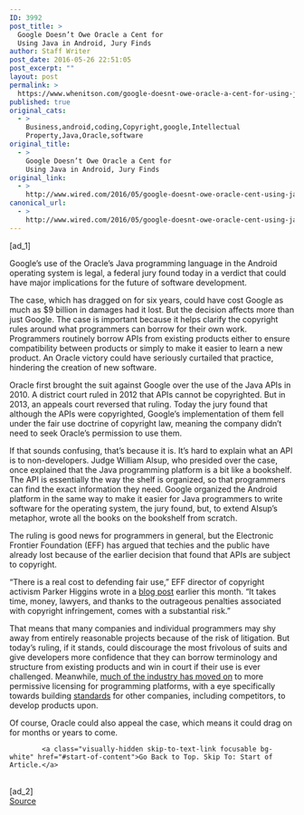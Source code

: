 ```yaml
---
ID: 3992
post_title: >
  Google Doesn’t Owe Oracle a Cent for
  Using Java in Android, Jury Finds
author: Staff Writer
post_date: 2016-05-26 22:51:05
post_excerpt: ""
layout: post
permalink: >
  https://www.whenitson.com/google-doesnt-owe-oracle-a-cent-for-using-java-in-android-jury-finds/
published: true
original_cats:
  - >
    Business,android,coding,Copyright,google,Intellectual
    Property,Java,Oracle,software
original_title:
  - >
    Google Doesn’t Owe Oracle a Cent for
    Using Java in Android, Jury Finds
original_link:
  - >
    http://www.wired.com/2016/05/google-doesnt-owe-oracle-cent-using-java-android-jury-finds/
canonical_url:
  - >
    http://www.wired.com/2016/05/google-doesnt-owe-oracle-cent-using-java-android-jury-finds/
---
```

 [ad_1]
<br><div id=""><p>Google’s use of the Oracle’s Java programming language in the Android operating system is legal, a federal jury found today in a verdict that could have major implications for the future of software development.</p>
<p>The case, which has dragged on for six years, could have cost Google as much as $9 billion in damages had it lost. But the decision affects more than just Google. The case is important because it helps clarify the copyright rules around what programmers can borrow for their own work. Programmers routinely borrow APIs from existing products either to ensure compatibility between products or simply to make it easier to learn a new product. An Oracle victory could have seriously curtailed that practice, hindering the creation of new software.</p>
<p>Oracle first brought the suit against Google over the use of the Java APIs in 2010. A district court ruled in 2012 that APIs cannot be copyrighted. But in 2013, an appeals court reversed that ruling. Today the jury found that although the APIs were copyrighted, Google’s implementation of them fell under the fair use doctrine of copyright law, meaning the company didn’t need to seek Oracle’s permission to use them.</p>
                
<p>If that sounds confusing, that’s because it is. It’s hard to explain what an API is to non-developers. Judge William Alsup, who presided over the case, once explained that the Java programming platform is a bit like a bookshelf. The API is essentially the way the shelf is organized, so that programmers can find the exact information they need. Google organized the Android platform in the same way to make it easier for Java programmers to write software for the operating system, the jury found, but, to extend Alsup’s metaphor, wrote all the books on the bookshelf from scratch.</p>
<p>The ruling is good news for programmers in general, but the Electronic Frontier Foundation (EFF) has argued that techies and the public have already lost because of the earlier decision that found that APIs are subject to copyright. </p>



<p>“There is a real cost to defending fair use,” EFF director of copyright activism Parker Higgins wrote in a <a href="https://www.eff.org/deeplinks/2016/05/stakes-are-high-oracle-v-google-public-has-already-lost-big">blog post</a> earlier this month. “It takes time, money, lawyers, and thanks to the outrageous penalties associated with copyright infringement, comes with a substantial risk.”</p>
<p>That means that many companies and individual programmers may shy away from entirely reasonable projects because of the risk of litigation. But today’s ruling, if it stands, could discourage the most frivolous of suits and give developers more confidence that they can borrow terminology and structure from existing products and win in court if their use is ever challenged. Meanwhile, <a href="http://www.wired.com/2016/05/oracle-google-case-will-decide-future-software/">much of the industry has moved on</a> to more permissive licensing for programming platforms, with a eye specifically towards building <a href="http://www.wired.com/2015/06/software-containers-bringing-tech-giants-together/">standards</a> for other companies, including competitors, to develop products upon.</p>
<p>Of course, Oracle could also appeal the case, which means it could drag on for months or years to come.</p>

			<a class="visually-hidden skip-to-text-link focusable bg-white" href="#start-of-content">Go Back to Top. Skip To: Start of Article.</a>

			
</div>
<br>[ad_2]
<br><a href="http://www.wired.com/2016/05/google-doesnt-owe-oracle-cent-using-java-android-jury-finds/">Source </a>